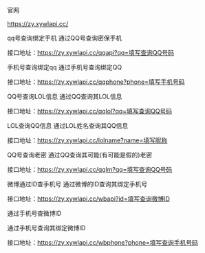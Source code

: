 官网

https://zy.xywlapi.cc/



qq号查询绑定手机 通过QQ号查询密保手机 

接口地址：https://zy.xywlapi.cc/qqapi?qq=填写查询QQ号码 

手机号查询绑定qq 通过手机号查询绑定QQ 

接口地址：https://zy.xywlapi.cc/qqphone?phone=填写手机号码 

QQ号查询LOL信息 通过QQ查询其LOL信息 

接口地址：https://zy.xywlapi.cc/qqlol?qq=填写查询QQ号码 

LOL查询QQ信息 通过LOL姓名查询其QQ信息 

接口地址：https://zy.xywlapi.cc/lolname?name=填写昵称 

QQ号查询老密 通过QQ查询其可能(有可能是假的)老密 

接口地址：https://zy.xywlapi.cc/qqlm?qq=填写查询QQ号码 

微博通过ID查手机号 通过微博的ID查询其绑定手机号 

接口地址：https://zy.xywlapi.cc/wbapi?id=填写查询微博ID 

通过手机号查微博ID 

通过手机号查询其绑定微博ID 

接口地址：https://zy.xywlapi.cc/wbphone?phone=填写查询手机号码